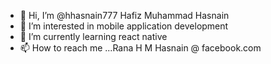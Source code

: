 - 👋 Hi, I’m @hhasnain777  Hafiz Muhammad Hasnain
- 👀 I’m interested in mobile application development
- 🌱 I’m currently learning react native
- 📫 How to reach me ...Rana H M Hasnain @ facebook.com

<!---
hhasnain777/hhasnain777 is a ✨ special ✨ repository because its `README.md` (this file) appears on your GitHub profile.
You can click the Preview link to take a look at your changes.
--->
